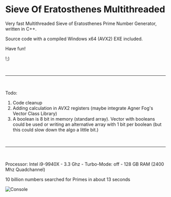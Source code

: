 # Sieve Of Eratosthenes Multithreaded
Very fast Multithreaded Sieve of Eratosthenes Prime Number Generator, written in C++.

Source code with a compiled Windows x64 (AVX2) EXE included.

Have fun!

!;)

<br>
<hr>
<br>

Todo:
1. Code cleanup
2. Adding calculation in AVX2 registers (maybe integrate Agner Fog's Vector Class Library)
3. A boolean is 8 bit in memory (standard array). Vector with booleans could be used or writing an alternative array with 1 bit per boolean
   (but this could slow down the algo a little bit.)

<br>
<hr>
<br>

Processor: Intel i9-9940X - 3.3 Ghz - Turbo-Mode: off - 128 GB RAM (2400 Mhz Quadchannel)

10 billion numbers searched for Primes in about 13 seconds

![Console](https://github.com/bformless/Prime-Number-Generator-Win64/blob/main/Picture_2021-11-16.jpg)



